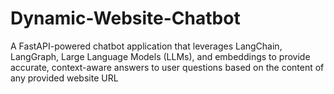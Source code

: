 # Dynamic-Website-Chatbot
A FastAPI-powered chatbot application that leverages LangChain, LangGraph, Large Language Models (LLMs), and embeddings to provide accurate, context-aware answers to user questions based on the content of any provided website URL
